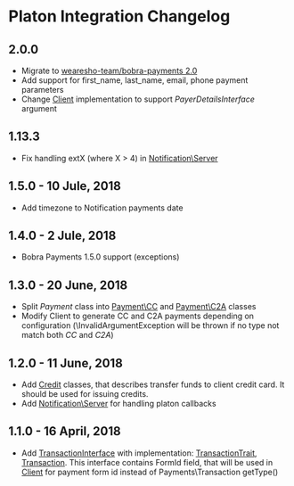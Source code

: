 # Platon Integration Changelog

## 2.0.0
- Migrate to [wearesho-team/bobra-payments 2.0](https://github.com/wearesho-team/bobra-payments/releases/tag/2.0.0)
- Add support for first_name, last_name, email, phone payment parameters
- Change [Client](./src/Client.php) implementation to support *PayerDetailsInterface* argument

## 1.13.3
- Fix handling extX (where X > 4) in [Notification\Server](./src/Notification/Server.php)

## 1.5.0 - 10 Jule, 2018
- Add timezone to Notification payments date

## 1.4.0 - 2 Jule, 2018
- Bobra Payments 1.5.0 support (exceptions)

## 1.3.0 - 20 June, 2018
- Split *Payment* class into [Payment\CC](./src/Payment/CC.php) and [Payment\C2A](./src/Payment/C2A.php) classes
- Modify Client to generate CC and C2A payments depending on configuration
(\InvalidArgumentException will be thrown if no type not match both *CC* and *C2A*)

## 1.2.0 - 11 June, 2018
- Add [Credit](./src/Credit) classes, that describes transfer funds to client credit card.
It should be used for issuing credits. 
- Add [Notification\Server](./src/Notification/Server.php) for handling platon callbacks

## 1.1.0 - 16 April, 2018
- Add [TransactionInterface](./src/TransactionInterface.php) with implementation:
 [TransactionTrait](./src/TransactionTrait.php), [Transaction](./src/Transaction.php).
 This interface contains FormId field, that will be used in [Client](./src/Client.php) for payment
 form id instead of Payments\Transaction getType()

